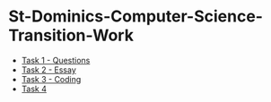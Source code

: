 # St-Dominics-Computer-Science-Transition-Work

* [Task 1 - Questions](https://github.com/OmPanchal/St-Dominics-Computer-Science-Transition-Work/tree/main/task1)
* [Task 2 - Essay](https://github.com/OmPanchal/St-Dominics-Computer-Science-Transition-Work/tree/main/task2)
* [Task 3 - Coding](https://github.com/OmPanchal/St-Dominics-Computer-Science-Transition-Work/tree/main/task3)
* [Task 4]()
